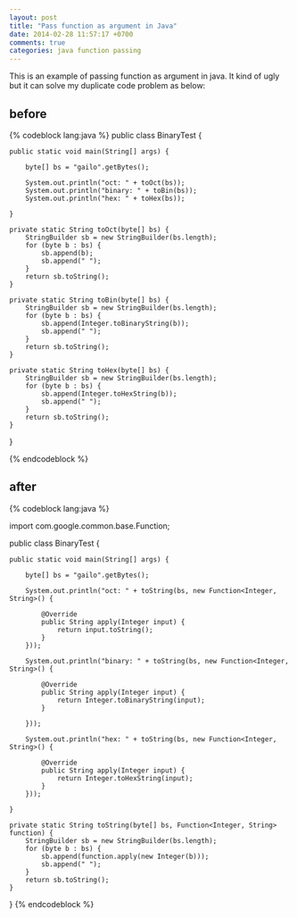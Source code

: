 ```yaml
---
layout: post
title: "Pass function as argument in Java"
date: 2014-02-28 11:57:17 +0700
comments: true
categories: java function passing
---
```


This is an example of passing function as argument in java. It kind of ugly but it can solve my duplicate code problem as below:

## before
{% codeblock lang:java %}
public class BinaryTest {

	public static void main(String[] args) {

		byte[] bs = "gailo".getBytes();

		System.out.println("oct: " + toOct(bs));
		System.out.println("binary: " + toBin(bs));
		System.out.println("hex: " + toHex(bs));

	}

	private static String toOct(byte[] bs) {
		StringBuilder sb = new StringBuilder(bs.length);
		for (byte b : bs) {
			sb.append(b);
			sb.append(" ");
		}
		return sb.toString();
	}

	private static String toBin(byte[] bs) {
		StringBuilder sb = new StringBuilder(bs.length);
		for (byte b : bs) {
			sb.append(Integer.toBinaryString(b));
			sb.append(" ");
		}
		return sb.toString();
	}

	private static String toHex(byte[] bs) {
		StringBuilder sb = new StringBuilder(bs.length);
		for (byte b : bs) {
			sb.append(Integer.toHexString(b));
			sb.append(" ");
		}
		return sb.toString();
	}

}

{% endcodeblock %}

## after

{% codeblock lang:java %}

import com.google.common.base.Function;

public class BinaryTest {

	public static void main(String[] args) {

		byte[] bs = "gailo".getBytes();

		System.out.println("oct: " + toString(bs, new Function<Integer, String>() {

			@Override
			public String apply(Integer input) {
				return input.toString();
			}
		}));

		System.out.println("binary: " + toString(bs, new Function<Integer, String>() {

			@Override
			public String apply(Integer input) {
				return Integer.toBinaryString(input);
			}

		}));

		System.out.println("hex: " + toString(bs, new Function<Integer, String>() {

			@Override
			public String apply(Integer input) {
				return Integer.toHexString(input);
			}
		}));

	}

	private static String toString(byte[] bs, Function<Integer, String> function) {
		StringBuilder sb = new StringBuilder(bs.length);
		for (byte b : bs) {
			sb.append(function.apply(new Integer(b)));
			sb.append(" ");
		}
		return sb.toString();
	}

}
{% endcodeblock %}




